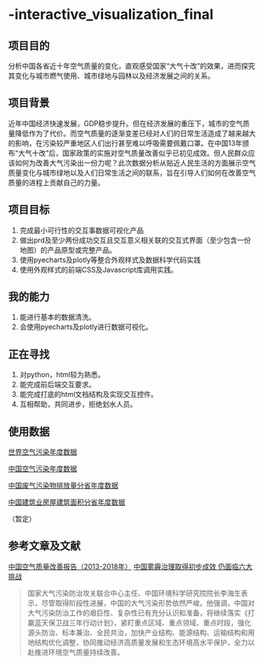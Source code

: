 # -interactive_visualization_final

## 项目目的
分析中国各省近十年空气质量的变化，直观感受国家“大气十改”的效果，进而探究其变化与城市燃气使用、城市绿地与园林以及经济发展之间的关系。

## 项目背景
近年中国经济快速发展，GDP稳步提升。但在经济发展的重压下，城市的空气质量降低作为了代价。而空气质量的逐渐变差已经对人们的日常生活造成了越来越大的影响，在污染较严重地区人们出行甚至难以呼吸需要佩戴口罩。在中国13年颁布“大气十改”后，国家政策的实施对空气质量改善似乎已初见成效。但人民群众应该如何为改善大气污染出一份力呢？此次数据分析从贴近人民生活的方面展示空气质量变化与城市绿地以及人们日常生活之间的联系，旨在引导人们如何在改善空气质量的进程上贡献自己的力量。

## 项目目标
1. 完成最小可行性的交互事数据可视化产品
2. 做出prd及至少两份成功交互且交互意义相关联的交互式界面（至少包含一份地图）的产品原型或完整产品。
3. 使用pyecharts及plotly等整合外观样式及数据科学代码实践
4. 使用外观样式的前端CSS及Javascript库调用实践。

## 我的能力
1. 能进行基本的数据清洗。 
2. 会使用pyecharts及plotly进行数据可视化。

## 正在寻找
1. 对python，html较为熟悉。
2. 能完成前后端交互要求。
3. 能完成打底的html文档结构及实现交互控件。
4. 互相帮助，共同进步，拒绝划水人员。

## 使用数据
[世界空气污染年度数据](https://data.worldbank.org.cn/indicator/EN.ATM.PM25.MC.M3?end=2017&start=1996&view=chart)

[中国空气污染年度数据](https://data.worldbank.org.cn/indicator/EN.ATM.PM25.MC.M3?end=2017&locations=CN&start=2009&view=chart)

[中国废气污染物排放量分省年度数据](http://data.stats.gov.cn/easyquery.htm?cn=C01&zb=A0C0I&sj=2018)

[中国建筑业房屋建筑面积分省年度数据](http://data.stats.gov.cn/easyquery.htm?cn=C01&zb=A0C0I&sj=2018)

（暂定）

## 参考文章及文献
[中国空气质量改善报告（2013-2018年）](https://baike.baidu.com/item/%E4%B8%AD%E5%9B%BD%E7%A9%BA%E6%B0%94%E8%B4%A8%E9%87%8F%E6%94%B9%E5%96%84%E6%8A%A5%E5%91%8A%EF%BC%882013-2018%E5%B9%B4%EF%BC%89/23550121?fr=aladdin)
[中国雾霾治理取得初步成效 仍面临六大挑战 ](http://www.sohu.com/a/195750457_800688)

>国家大气污染防治攻关联合中心主任、中国环境科学研究院院长李海生表示，尽管取得阶段性进展，中国的大气污染形势依然严峻。他强调，中国对大气污染防治工作的艰巨性、复杂性已有充分认识和准备，将继续落实《打赢蓝天保卫战三年行动计划》，紧盯重点区域、重点领域、重点时段，强化源头防治、标本兼治、全民共治，加快产业结构、能源结构、运输结构和用地结构优化调整，协同推动经济高质量发展和生态环境高水平保护，全力以赴推进环境空气质量持续改善。
